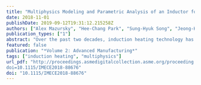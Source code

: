 ```yaml
---
title: "Multiphysics Modeling and Parametric Analysis of an Inductor for Heating Thin Sheet Materials"
date: 2018-11-01
publishDate: 2019-09-12T19:31:12.215258Z
authors: ["Alex Mazursky", "Hee-Chang Park", "Sung-Hyuk Song", "Jeong-Hoi Koo"]
publication_types: ["1"]
abstract: "Over the past two decades, induction heating technology has begun to replace conventional heating methods in manufacturing due to its ability to rapidly and uniformly heat conductive materials. This advancement has made induction heating very attractive to a wide range of industries, including applications in which thin sheet geometries are used (sheet thickness < 10 mm). According to preliminary testing, conventional coil geometries cannot efficiently heat thin sheet samples. Thus, the primary goal of this study is to investigate a suitable coil design for thin sheet materials and to evaluate the effects of varying coil design parameters. To this end, this project has developed a 3D Multiphysics model that includes a longitudinal induction coil and a thin sheet workpiece. Using the model, a series of parametric studies have been performed to identify the best induction coil geometry for heating of thin sheets along with suitable excitation parameters for the coil and workpiece. It was found that uniform heating is produced when the space between coils is tight. Additionally, insignificant variance in temperature uniformity was found when vertically displacing the workpiece within the coil. Parametric studies resulted in finding a cross-section geometry that reduced temperature deviation to within 1.1% across the workpiece width. The model can be used as a design tool for developing a (full-scale) prototype induction heating system."
featured: false
publication: "*Volume 2: Advanced Manufacturing*"
tags: ["induction heating", "multiphysics"]
url_pdf: "http://proceedings.asmedigitalcollection.asme.org/proceeding.aspx?
doi=10.1115/IMECE2018-88676"
doi: "10.1115/IMECE2018-88676"
---
```


